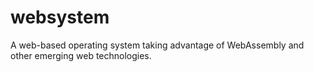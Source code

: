 # websystem
A web-based operating system taking advantage of WebAssembly and other emerging web technologies.
